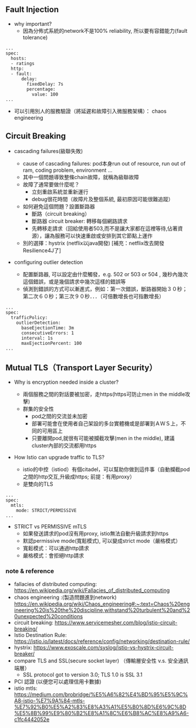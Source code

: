 ## Fault Injection
- why important?
  - 因為分佈式系統的network不是100% reliability, 所以要有容錯能力(fault tolerance)
```
...
spec:
  hosts:
  - ratings
  http:
  - fault:
      delay:
        fixedDelay: 7s
        percentage:
          value: 100
...
```
  - 可以引用別人的服務驗證（將延遲和故障引入微服務架構）： chaos engineering


## Circuit Breaking
- cascading failures(級聯失敗)
  - cause of cascading failures: pod本身run out of resource, run out of ram, coding problem, environment ...
  - 其中一個問題導致整條chain故障，就稱為級聯故障
  - 故障了通常要做什麼呢？
    - 立刻重啟系統並重新運行
    - debug很花時間（故障片及整個系統, 最初原因可能很難追蹤）
  - 如何避免這個問題？設置斷路器
    - 斷路（circuit breaking）
    - 斷路器 circuit breaker: 轉移每個網路請求
    - 先轉移走請求（回給使用者503,而不是讓大家都在這裡等待,佔著資源），讓為服務可以快速重啟或安排到其它節點上運作
  - 別的選擇：hystrix (netflix以java開發) [補充：netflix改去開發Resilience4J了]
  
- configuring outlier detection
  - 配置斷路器, 可以設定由什麼觸發，e.g. 502 or 503 or 504 , 幾秒內幾次這個錯誤，或是幾個請求中幾次這樣的錯誤等
  - 偵測到錯誤的方式可以漸進式，例如：第一次錯誤，斷路器開始３０秒；第二次６０秒；第三次９０秒．．．（可倍數增長也可指數增長）

```
...
spec:
  trafficPolicy:
    outlierDetection:
      baseEjectionTime: 3m
      consecutiveErrors: 1
      interval: 1s
      maxEjectionPercent: 100
...
```


## Mutual TLS（Transport Layer Security）
- Why is encryption needed inside a cluster?
  - 兩個服務之間的對話要被加密，走https(https可防止men in the middle攻擊) 
  - 群集的安全性
    - pod之間的交流並未加密
    - 部署可能會在使用者自己架設的多台實體機或是部署到ＡＷＳ上，不同的可用區上
    - 只要離開pod,就很有可能被攔截攻擊(men in the middle), 建議cluster內部的交流都用https
    
- How Istio can upgrade traffic to TLS?
  - istio的中控（istiod）有個citadel，可以幫助你做到這件事（自動攔截pod之間的http交互,升級成https; 前提：有用proxy）
  - 是雙向的TLS 
```
...
spec:
  mtls:
    mode: STRICT/PERMISSIVE
...
```

- STRICT vs PERMISSIVE mTLS
  - 如果發送請求的pod沒有用proxy, istio無法自動升級請求到https
  - 默認permissive mode(寬鬆模式), 可以變成strict mode（嚴格模式）
  - 寬鬆模式：可以通過http請求
  - 嚴格模式：會拒絕http請求



### note & reference
- fallacies of distributed computing: https://en.wikipedia.org/wiki/Fallacies_of_distributed_computing
- chaos engineering :(製造問題進到network)
  https://en.wikipedia.org/wiki/Chaos_engineering#:~:text=Chaos%20engineering%20is%20the%20discipline,withstand%20turbulent%20and%20unexpected%20conditions
- circuit breaking: https://www.servicemesher.com/blog/istio-circuit-breaking/
- Istio Destination Rule: https://istio.io/latest/docs/reference/config/networking/destination-rule/
- hystrix: https://www.exoscale.com/syslog/istio-vs-hystrix-circuit-breaker/
- compare TLS and SSL(secure socket layer) （傳輸層安全性 v.s. 安全通訊端層）
  - SSL protocol got to version 3.0; TLS 1.0 is SSL 3.1 
- PCI 認證 (以便您可以處理信用卡數據)
- istio mtls: https://medium.com/brobridge/%E5%A6%82%E4%BD%95%E5%9C%A8-istio-%E7%9A%84-mtls-%E7%92%B0%E5%A2%83%E8%A3%A1%E5%B0%8D%E6%9C%8D%E5%8B%99%E9%80%B2%E8%A1%8C%E6%B8%AC%E8%A9%A6-c1fc4442052e

